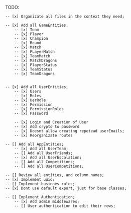 TODO:

    -- [x] Organizate all files in the context they need;

    -- [x] Add all GameEntities;
        -- [x] Team
        -- [x] Player
        -- [x] Champion
        -- [x] Round
        -- [x] Match
        -- [x] PLayerMatch
        -- [x] TeamMatch
        -- [x] MatchDragons
        -- [x] PlayerStatus
        -- [x] TeamStatus
        -- [x] TeamDragons


    -- [x] Add all UserEntities;
        -- [x] Users
        -- [x] Roles
        -- [x] UerRole
        -- [x] Permission
        -- [x] PermissionRoles
        -- [x] Password

        -- [x] Login and Creation of User 
        -- [x] Add crypto to password
        -- [x] Doesnt allow creating repetead userEmails;
        -- [x] Reorganizate routes

    -- [] Add all AppEntities;
        -- [x] Add all UserTeam;
        -- [] Add all UserFriends;
        -- [x] Add all UserEscalation;
        -- [] Add all Competitions;
        -- [] Add all UserCompetitions;
    
    -- [] Review all entities, and column names;
    -- [x] Implement uuid;
    -- [] Implement businnes rules;
    -- [x] Dont use default export, just for base classes;

    -- [] Implement Authentication;
        -- [x] Add admin middlewares;
        -- [] User authentication to edit their rows;